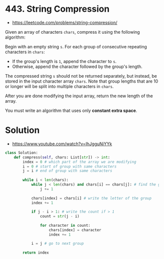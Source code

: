 # 443. String Compression

- https://leetcode.com/problems/string-compression/

Given an array of characters `chars`, compress it using the following algorithm:

Begin with an empty string `s`. For each group of consecutive repeating characters in `chars`:

- If the group's length is `1`, append the character to `s`.
- Otherwise, append the character followed by the group's length.

The compressed string `s` should not be returned separately, but instead, be stored in the input character array `chars`. Note that group lengths that are 10 or longer will be split into multiple characters in `chars`.

After you are done modifying the input array, return the new length of the array.

You must write an algorithm that uses only **constant extra space**.

# Solution

- https://www.youtube.com/watch?v=IhJgguNiYYk

```python
class Solution:
    def compress(self, chars: List[str]) -> int:
        index = 0 # which part of the array we are modifying
        i = 0 # start of group with same characters
        j = i # end of group with same characters
        
        while i < len(chars):
            while j < len(chars) and chars[i] == chars[j]: # find the group with same characters
                j += 1
                
            chars[index] = chars[i] # write the letter of the group
            index += 1
            
            if j - i > 1: # write the count if > 1
                count = str(j - i)
                
                for character in count:
                    chars[index] = character
                    index += 1
                    
            i = j # go to next group
            
        return index
```